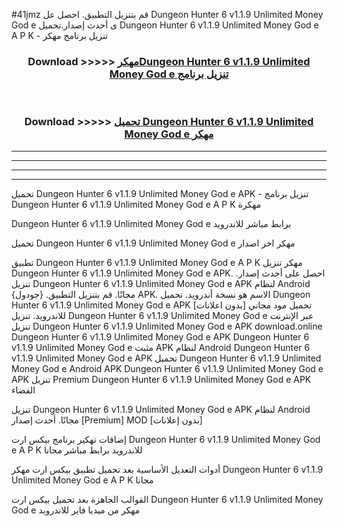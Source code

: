 #41jmz قم بتنزيل التطبيق. احصل عل Dungeon Hunter 6 v1.1.9 Unlimited Money God e  ى أحدث إصدار.تحميل Dungeon Hunter 6 v1.1.9 Unlimited Money God e  A P K - تنزيل برنامج مهكر



<div align="center">
<h3>Download >>>>> <a href="https://ar-sites.web.app/?ar= Dungeon Hunter 6 v1.1.9 Unlimited Money God e ">مهكرDungeon Hunter 6 v1.1.9 Unlimited Money God e  تنزيل برنامج</a></h3><br>

<h3>Download >>>>> <a href="https://ar-sites.web.app/?ar= Dungeon Hunter 6 v1.1.9 Unlimited Money God e ">تحميل Dungeon Hunter 6 v1.1.9 Unlimited Money God e  مهكر</a></h3>
</div>


----------------------------------------------------------

----------------------------------------------------------

----------------------------------------------------------

----------------------------------------------------------


تحميل Dungeon Hunter 6 v1.1.9 Unlimited Money God e  APK - تنزيل برنامج Dungeon Hunter 6 v1.1.9 Unlimited Money God e  A P K مهكرة

Dungeon Hunter 6 v1.1.9 Unlimited Money God e  برابط مباشر للاندرويد

تحميل Dungeon Hunter 6 v1.1.9 Unlimited Money God e  مهكر اخر اصدار

تطبيق Dungeon Hunter 6 v1.1.9 Unlimited Money God e  A P K مهكر
تنزيل Dungeon Hunter 6 v1.1.9 Unlimited Money God e  APK. احصل على أحدث إصدار.
تنزيل Dungeon Hunter 6 v1.1.9 Unlimited Money God e  APK لنظام Android مجانًا.
قم بتنزيل التطبيق. {جودول} APK. الاسم هو نسخة أندرويد.
تحميل Dungeon Hunter 6 v1.1.9 Unlimited Money God e  APK [بدون اعلانات]
تحميل مود مجاني للاندرويد.
تنزيل Dungeon Hunter 6 v1.1.9 Unlimited Money God e  عبر الإنترنت
تنزيل Dungeon Hunter 6 v1.1.9 Unlimited Money God e  APK
download.online Dungeon Hunter 6 v1.1.9 Unlimited Money God e  APK
Dungeon Hunter 6 v1.1.9 Unlimited Money God e  مثبت APK لنظام Android
Dungeon Hunter 6 v1.1.9 Unlimited Money God e  APK
تحميل Dungeon Hunter 6 v1.1.9 Unlimited Money God e  Android APK
Dungeon Hunter 6 v1.1.9 Unlimited Money God e  APK تنزيل Premium
Dungeon Hunter 6 v1.1.9 Unlimited Money God e  APK الفضاء

تنزيل Dungeon Hunter 6 v1.1.9 Unlimited Money God e  APK لنظام Android مجانًا. أحدث إصدار [Premium] MOD [بدون إعلانات]

إضافات تهكير برنامج بيكس ارت Dungeon Hunter 6 v1.1.9 Unlimited Money God e  A P K للاندرويد برابط مباشر مجانا

أدوات التعديل الأساسية بعد تحميل تطبيق بيكس ارت مهكر Dungeon Hunter 6 v1.1.9 Unlimited Money God e  A P K مجانا

القوالب الجاهزة بعد تحميل بيكس ارت Dungeon Hunter 6 v1.1.9 Unlimited Money God e  مهكر من ميديا فاير للاندرويد



